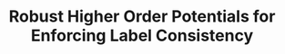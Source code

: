 ---
title: "Robust Higher Order Potentials for Enforcing Label Consistency"
year: 2009
pdf_url: "http://www.robots.ox.ac.uk/~phst/Papers/2009/KLT09.fdf"
category: "vision"
author_list: "Pushmeet Kohli, Lubor Ladicky, Philip H.S. Torr, Pushmeet Kohli, Lubor Ladicky, Philip H.S. Torr"
grant: "NULL"
pub_in: "In Proceedings of the International Journal of Computer Vision"
---